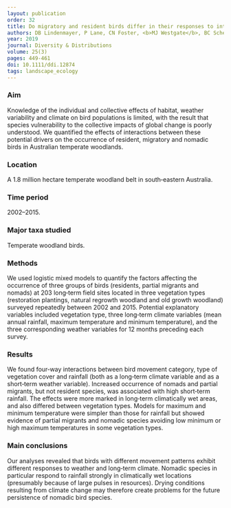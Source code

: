 ```yaml
---
layout: publication
order: 32
title: Do migratory and resident birds differ in their responses to interacting effects of climate, weather and vegetation?
authors: DB Lindenmayer, P Lane, CN Foster, <b>MJ Westgate</b>, BC Scheele, CF Sato, K Ikin, M Crane, D Michael & D Florance
year: 2019
journal: Diversity & Distributions
volume: 25(3)
pages: 449-461
doi: 10.1111/ddi.12874
tags: landscape_ecology
---
```

<h3>Aim</h3>
Knowledge of the individual and collective effects of habitat, weather variability and climate on bird populations is limited, with the result that species vulnerability to the collective impacts of global change is poorly understood. We quantified the effects of interactions between these potential drivers on the occurrence of resident, migratory and nomadic birds in Australian temperate woodlands.

<h3>Location</h3>
A 1.8 million hectare temperate woodland belt in south‐eastern Australia.

<h3>Time period</h3>
2002–2015.

<h3>Major taxa studied</h3>
Temperate woodland birds.

<h3>Methods</h3>
We used logistic mixed models to quantify the factors affecting the occurrence of three groups of birds (residents, partial migrants and nomads) at 203 long‐term field sites located in three vegetation types (restoration plantings, natural regrowth woodland and old growth woodland) surveyed repeatedly between 2002 and 2015. Potential explanatory variables included vegetation type, three long‐term climate variables (mean annual rainfall, maximum temperature and minimum temperature), and the three corresponding weather variables for 12 months preceding each survey.

<h3>Results</h3>
We found four‐way interactions between bird movement category, type of vegetation cover and rainfall (both as a long‐term climate variable and as a short‐term weather variable). Increased occurrence of nomads and partial migrants, but not resident species, was associated with high short‐term rainfall. The effects were more marked in long‐term climatically wet areas, and also differed between vegetation types. Models for maximum and minimum temperature were simpler than those for rainfall but showed evidence of partial migrants and nomadic species avoiding low minimum or high maximum temperatures in some vegetation types.

<h3>Main conclusions</h3>
Our analyses revealed that birds with different movement patterns exhibit different responses to weather and long‐term climate. Nomadic species in particular respond to rainfall strongly in climatically wet locations (presumably because of large pulses in resources). Drying conditions resulting from climate change may therefore create problems for the future persistence of nomadic bird species.